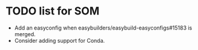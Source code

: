TODO list for SOM
=================

* Add an easyconfig when easybuilders/easybuild-easyconfigs#15183 is merged.
* Consider adding support for Conda.

